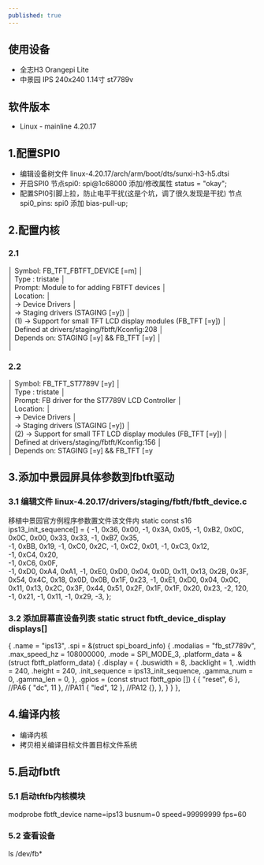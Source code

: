 ```yaml
---
published: true
---
```

## 使用设备
- 全志H3 Orangepi Lite
- 中景园 IPS 240x240 1.14寸 st7789v

## 软件版本
- Linux - mainline 4.20.17

## 1.配置SPI0
- 编辑设备树文件 linux-4.20.17/arch/arm/boot/dts/sunxi-h3-h5.dtsi
- 开启SPI0 节点spi0: spi@1c68000 添加/修改属性 status = "okay";
- 配置SPI0引脚上拉，防止电平干扰(这是个坑，调了很久发现是干扰) 节点spi0_pins: spi0 添加 bias-pull-up;

## 2.配置内核
### 2.1
  │ Symbol: FB_TFT_FBTFT_DEVICE [=m]                                        │  
  │ Type  : tristate                                                        │  
  │ Prompt: Module to for adding FBTFT devices                              │  
  │   Location:                                                             │  
  │     -> Device Drivers                                                   │  
  │       -> Staging drivers (STAGING [=y])                                 │  
  │ (1)     -> Support for small TFT LCD display modules (FB_TFT [=y])      │  
  │   Defined at drivers/staging/fbtft/Kconfig:208                          │  
  │   Depends on: STAGING [=y] && FB_TFT [=y]                               │  
  │                                                   
### 2.2
  │ Symbol: FB_TFT_ST7789V [=y]                                             │  
  │ Type  : tristate                                                        │  
  │ Prompt: FB driver for the ST7789V LCD Controller                        │  
  │   Location:                                                             │  
  │     -> Device Drivers                                                   │  
  │       -> Staging drivers (STAGING [=y])                                 │  
  │ (2)     -> Support for small TFT LCD display modules (FB_TFT [=y])      │  
  │   Defined at drivers/staging/fbtft/Kconfig:156                          │  
  │   Depends on: STAGING [=y] && FB_TFT [=y

## 3.添加中景园屏具体参数到fbtft驱动
### 3.1 编辑文件 linux-4.20.17/drivers/staging/fbtft/fbtft_device.c
移植中景园官方例程序参数置文件该文件内
static const s16 ips13_init_sequence[] = {
	-1, 0x36, 0x00,
	-1, 0x3A, 0x05,
	-1, 0xB2, 0x0C, 0x0C, 0x00, 0x33, 0x33, 
	-1, 0xB7, 0x35,  
	-1, 0xBB, 0x19,
	-1, 0xC0, 0x2C,
	-1, 0xC2, 0x01,
	-1, 0xC3, 0x12,   
	-1, 0xC4, 0x20,  
	-1, 0xC6, 0x0F,    
	-1, 0xD0, 0xA4, 0xA1,
	-1, 0xE0, 0xD0, 0x04, 0x0D, 0x11, 0x13, 0x2B, 0x3F, 0x54, 0x4C, 0x18, 0x0D, 0x0B, 0x1F, 0x23,
	-1, 0xE1, 0xD0, 0x04, 0x0C, 0x11, 0x13, 0x2C, 0x3F, 0x44, 0x51, 0x2F, 0x1F, 0x1F, 0x20, 0x23,
	-2, 120,
	-1, 0x21, 
	-1, 0x11, 
	-1, 0x29, 
	-3,
};

### 3.2 添加屏幕直设备列表 static struct fbtft_device_display displays[]
{
		.name = "ips13",
		.spi = &(struct spi_board_info) {
			.modalias = "fb_st7789v",
			.max_speed_hz = 108000000,
			.mode = SPI_MODE_3,
			.platform_data = &(struct fbtft_platform_data) {
				.display = {
					.buswidth = 8,
					.backlight = 1,
					.width = 240,
					.height = 240,
					.init_sequence = ips13_init_sequence,
					.gamma_num = 0,
					.gamma_len = 0,
				},
				.gpios = (const struct fbtft_gpio []) {
					{ "reset", 6 }, //PA6
					{ "dc", 11 }, //PA11
					{ "led", 12 }, //PA12
					{},
				},
			}
		}
	},

## 4.编译内核
- 编译内核
- 拷贝相关编译目标文件置目标文件系统

## 5.启动fbtft
### 5.1 启动tftfb内核模块
modprobe fbtft_device name=ips13 busnum=0 speed=99999999 fps=60

### 5.2 查看设备
ls /dev/fb*
